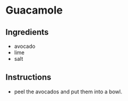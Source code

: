 # Guacamole
## Ingredients
* avocado
* lime
* salt
## Instructions
* peel the avocados and put them into a bowl.



